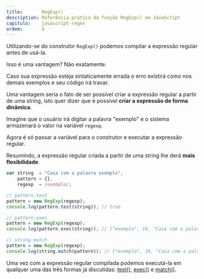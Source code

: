 ```yaml
---
title:       RegExp()
description: Referência prática da função RegExp() em JavaScript
capitulo:    javascript-regex
ordem:       4
---
```



Utilizando-se do construtor `RegExp()` podemos compilar a expressão regular antes de usá-la.

Isso é uma vantagem? Não exatamente.

Caso sua expressão esteja sintaticamente errada o erro existirá como nos demais exemplos e seu código irá travar.

Uma vantagem seria o fato de ser possível criar a expressão regular a partir de uma string, isto quer dizer que
é possível __criar a expressão de forma dinâmica__.

Imagine que o usuário irá digitar a palavra "exemplo" e o sistema armazenará o valor na variável `regexp`.

Agora é só passar a variável para o construtor e executar a expressão regular.

Resumindo, a expressão regular criada a partir de uma string lhe derá __mais flexibilidade__.


```javascript
var string  = "Casa com a palavra exemplo",
    pattern = {},
    regexp  = /exemplo/;

// pattern.test
pattern = new RegExp(regexp);
console.log(pattern.test(string)); // true

// pattern.exec
pattern = new RegExp(regexp);
console.log(pattern.exec(string)); // ["exemplo", 19, "Casa com a palavra exemplo"]

// string.match
pattern = new RegExp(regexp);
console.log(string.match(pattern)); // ["exemplo", 19, "Casa com a palavra exemplo"]
```


Uma vez com a expressão regular compilada podemos executá-la em qualquer uma das três formas já discutidas:
[test()](/javascript/pattern-test/),
[exec()](/javascript/pattern-exec/) e
[match()](/javascript/string-match/).
